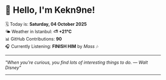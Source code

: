 # 👋 Hello, I'm Kekn9ne!

🗓️ Today is: **Saturday, 04 October 2025**  
🌤️ Weather in Istanbul: **⛅️  +21°C**  
📊 GitHub Contributions: **90**  
🎧 Currently Listening: **FINISH HIM** by *Mass* 🎶

---

_"When you're curious, you find lots of interesting things to do. — *Walt Disney*"_

---
